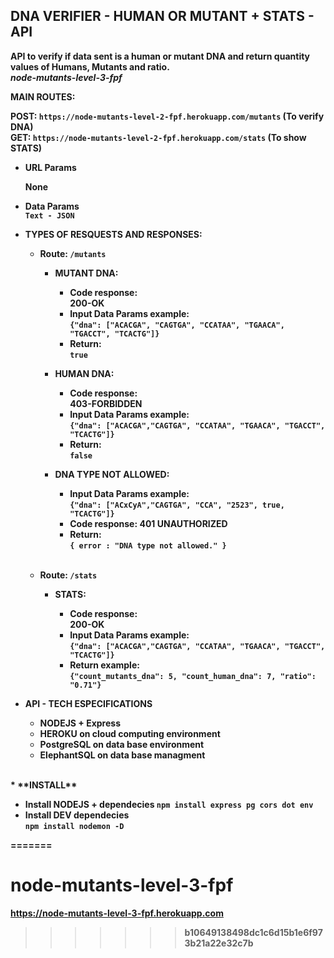 **<strong>DNA VERIFIER - HUMAN OR MUTANT + STATS - API<strong>**
----
  **API to verify if data sent is a human or mutant DNA and return quantity values of Humans, Mutants and ratio.** <br/>
  *node-mutants-level-3-fpf*

**MAIN ROUTES:**

<strong>POST: <strong> `https://node-mutants-level-2-fpf.herokuapp.com/mutants` (<strong>To verify DNA<strong>) <br/> 
<strong>GET: <strong> `https://node-mutants-level-2-fpf.herokuapp.com/stats` (<strong>To show STATS<strong>)


*  **URL Params**

   **None**

* **Data Params** <br/>
  `Text - JSON`


* **TYPES OF RESQUESTS AND RESPONSES:**  

  * Route: `/mutants`

    * **MUTANT DNA:**
    
      * **Code response:** <br/>200-OK<br />
      * **Input Data Params example:** <br /> 
      `{"dna": ["ACACGA", "CAGTGA", "CCATAA", "TGAACA", "TGACCT", "TCACTG"]}` <br />
      * **Return:** <br/> `true` <br />
      
      
    * **HUMAN DNA:**

      * **Code response:** <br/>403-FORBIDDEN <br />
      * **Input Data Params example:** <br/>`{"dna": ["ACACGA","CAGTGA", "CCATAA", "TGAACA", "TGACCT", "TCACTG"]}` <br />
      * **Return:** <br/> `false` <br />
      
      
    * **DNA TYPE NOT ALLOWED:**
      * **Input Data Params example:** <br/>`{"dna": ["ACxCyA","CAGTGA", "CCA", "2523", true, "TCACTG"]}` <br />
      * **Code response:** 401 UNAUTHORIZED <br />
      * **Return:** <br/> `{ error : "DNA type not allowed." }`<br />
      <br/>
  * Route: `/stats`

    * **STATS:**

      * **Code response:** <br/>200-OK<br />
      * **Input Data Params example:** <br/>`{"dna": ["ACACGA","CAGTGA", "CCATAA", "TGAACA", "TGACCT", "TCACTG"]}` <br />
      * **Return example:** <br/> `{"count_mutants_dna": 5, "count_human_dna": 7, "ratio": "0.71"}` <br />
      

* **API - TECH ESPECIFICATIONS** 

  * **NODEJS + Express** <br />
  * **HEROKU on cloud computing environment** <br />
  * **PostgreSQL on data base environment** <br />
  * **ElephantSQL on data base managment** <br />
<br/>
* **INSTALL**

  * **Install NODEJS + dependecies**
  `npm install express pg cors dot env`
  * **Install DEV dependecies** <br/>
   `npm install nodemon -D`
    

    
 
=======
# node-mutants-level-3-fpf

https://node-mutants-level-3-fpf.herokuapp.com
>>>>>>> b10649138498dc1c6d15b1e6f973b21a22e32c7b

